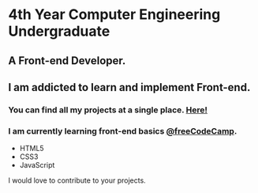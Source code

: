<h1>4th Year Computer Engineering Undergraduate</h1>

<h2>A Front-end Developer.</h2>
<h2>I am addicted to learn and implement Front-end.</h2>

<h3>You can find all my projects at a single place. <a href="https://kevinkhachariya.github.io">Here!</a> </h3>
  <h3>I am currently learning front-end basics <a href="https://www.freecodecamp.org/kevin_khachariya">@freeCodeCamp</a>. </h3>
<ul>
<li>HTML5</li>
<li>CSS3</li>
<li>JavaScript</li>
</ul>

<p>I would love to contribute to your projects.</p>
